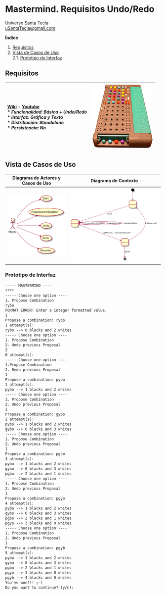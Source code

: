 # Mastermind. Requisitos Undo/Redo
Universo Santa Tecla  
[uSantaTecla@gmail.com](mailto:uSantaTecla@gmail.com)  
  
**Índice**

1. [Requisitos](#requisitos)  
2. [Vista de Casos de Uso](#vista-de-casos-de-uso)  
2.1. [Prototipo de Interfaz](#prototipo-de-interfaz)  
  
## Requisitos  

| [Wiki](https://en.wikipedia.org/wiki/Mastermind_(board_game)) - [Youtube](https://www.youtube.com/watch?v=2-hTeg2M6GQ&ab_channel=ViciadosMesa)<br/> * _Funcionalidad: **Básica + Undo/Redo**_<br/>  * _Interfaz: **Gráfica y Texto**_<br/>  * _Distribución: **Standalone**_<br/>  * _Persistencia: **No**_<br/> | ![TicTacToe](../docs/images/mastermind.jpg) | 
| :------- | :------: |  

## Vista de Casos de Uso  

| Diagrama de Actores y Casos de Uso | Diagrama de Contexto |
|---|---|
| ![Mastermind](./docs/diagrams/out/vistaCasosUso/actores.svg) | ![Mastermind](./docs/diagrams/out/vistaCasosUso/contexto.svg) |  

### Prototipo de Interfaz  

```
----- MASTERMIND ----
****
----- Choose one option ----
1. Propose Combination
rybo
FORMAT ERROR! Enter a integer formatted value.
1
Propose a combination: rybo
1 attempt(s):
rybo --> 0 blacks and 2 whites
----- Choose one option ----
1. Propose Combination
2. Undo previous Proposal
2
0 attempt(s):
----- Choose one option ----
1.Propose Combination
2. Redo previous Proposal
1
Propose a combination: pybo
1 attempt(s):
pybo --> 1 blacks and 2 whites
----- Choose one option ----
1. Propose Combination
2. Undo previous Proposal
1
Propose a combination: gybo
2 attempt(s):
pybo --> 1 blacks and 2 whites
gybo --> 0 blacks and 3 whites
----- Choose one option ----
1. Propose Combination
2. Undo previous Proposal
1
Propose a combination: pgbo
3 attempt(s):
pybo --> 1 blacks and 2 whites
gybo --> 0 blacks and 3 whites
pgbo --> 2 blacks and 1 whites
----- Choose one option ----
1. Propose Combination
2. Undo previous Proposal
1
Propose a combination: pgyo
4 attempt(s):
pybo --> 1 blacks and 2 whites
gybo --> 0 blacks and 3 whites
pgbo --> 2 blacks and 1 whites
pgyo --> 3 blacks and 0 whites
----- Choose one option ----
1. Propose Combination
2. Undo previous Proposal
1
Propose a combination: pgyb
5 attempt(s):
pybo --> 1 blacks and 2 whites
gybo --> 0 blacks and 3 whites
pgbo --> 2 blacks and 1 whites
pgyo --> 3 blacks and 0 whites
pgyb --> 4 blacks and 0 whites
You've won!!! ;-) 
Do you want to continue? (y/n):
```
